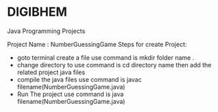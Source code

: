 # DIGIBHEM
Java Programming Projects


Project Name : NumberGuessingGame
Steps for create Project: 
* goto terminal create a file use command is mkdir folder name .
* change directory to use command is cd directory name then add the related project java files 
* compile the java files use command is javac filename(NumberGuessingGame.java)
* Run The project use command is java filename(NumberGuessingGame.java)
